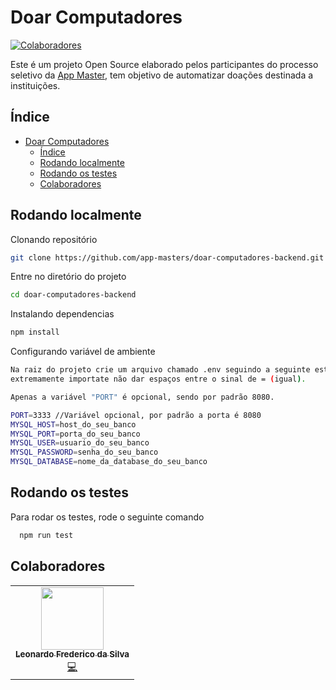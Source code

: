 # Doar Computadores
<!-- ALL-CONTRIBUTORS-BADGE:START - Do not remove or modify this section -->
[![Colaboradores](https://img.shields.io/badge/all_contributors-1-orange.svg?style=flat-square)](#colaboradores)
<!-- ALL-CONTRIBUTORS-BADGE:END -->

Este é um projeto Open Source elaborado pelos participantes do processo seletivo da 
[App Master](https://www.appmasters.io/), tem objetivo de automatizar doações destinada
a instituições.




## Índice

- [Doar Computadores](#doar-computadores)
  - [Índice](#índice)
  - [Rodando localmente](#rodando-localmente)
  - [Rodando os testes](#rodando-os-testes)
  - [Colaboradores](#colaboradores)

## Rodando localmente

Clonando repositório

```bash
git clone https://github.com/app-masters/doar-computadores-backend.git
```

Entre no diretório do projeto

```bash
cd doar-computadores-backend
```

Instalando dependencias

```bash
npm install
```

Configurando variável de ambiente

```bash
Na raiz do projeto crie um arquivo chamado .env seguindo a seguinte estrutura, é 
extremamente importate não dar espaços entre o sinal de = (igual).

Apenas a variável "PORT" é opcional, sendo por padrão 8080.

PORT=3333 //Variável opcional, por padrão a porta é 8080
MYSQL_HOST=host_do_seu_banco
MYSQL_PORT=porta_do_seu_banco
MYSQL_USER=usuario_do_seu_banco
MYSQL_PASSWORD=senha_do_seu_banco
MYSQL_DATABASE=nome_da_database_do_seu_banco
```


## Rodando os testes

Para rodar os testes, rode o seguinte comando

```bash
  npm run test
```

## Colaboradores

<!-- ALL-CONTRIBUTORS-LIST:START - Do not remove or modify this section -->
<!-- prettier-ignore-start -->
<!-- markdownlint-disable -->
<table>
  <tr>
    <td align="center"><a href="https://github.com/leofredy"><img src="https://avatars.githubusercontent.com/u/62650643?v=4?s=100" width="100px;" alt=""/><br /><sub><b>Leonardo Frederico da Silva</b></sub></a><br /><a href="https://github.com/App Master/doar-computadores-backend/commits?author=leofredy" title="Code">💻</a></td>
  </tr>
</table>

<!-- markdownlint-restore -->
<!-- prettier-ignore-end -->

<!-- ALL-CONTRIBUTORS-LIST:END -->
